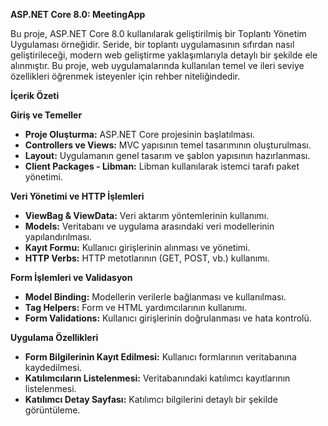 **ASP.NET Core 8.0: MeetingApp**

Bu proje, ASP.NET Core 8.0 kullanılarak geliştirilmiş bir Toplantı Yönetim Uygulaması örneğidir. 
Seride, bir toplantı uygulamasının sıfırdan nasıl geliştirileceği, modern web geliştirme 
yaklaşımlarıyla detaylı bir şekilde ele alınmıştır. Bu proje, web uygulamalarında kullanılan temel
ve ileri seviye özellikleri öğrenmek isteyenler için rehber niteliğindedir.

**İçerik Özeti**

**Giriş ve Temeller**
- **Proje Oluşturma:** ASP.NET Core projesinin başlatılması.
- **Controllers ve Views:** MVC yapısının temel tasarımının oluşturulması.
- **Layout:** Uygulamanın genel tasarım ve şablon yapısının hazırlanması.
- **Client Packages - Libman:** Libman kullanılarak istemci tarafı paket yönetimi.

**Veri Yönetimi ve HTTP İşlemleri**
- **ViewBag & ViewData:** Veri aktarım yöntemlerinin kullanımı.
- **Models:** Veritabanı ve uygulama arasındaki veri modellerinin yapılandırılması.
- **Kayıt Formu:** Kullanıcı girişlerinin alınması ve yönetimi.
- **HTTP Verbs:** HTTP metotlarının (GET, POST, vb.) kullanımı.

**Form İşlemleri ve Validasyon**
- **Model Binding:** Modellerin verilerle bağlanması ve kullanılması.
- **Tag Helpers:** Form ve HTML yardımcılarının kullanımı.
- **Form Validations:** Kullanıcı girişlerinin doğrulanması ve hata kontrolü.

**Uygulama Özellikleri**
- **Form Bilgilerinin Kayıt Edilmesi:** Kullanıcı formlarının veritabanına kaydedilmesi.
- **Katılımcıların Listelenmesi:** Veritabanındaki katılımcı kayıtlarının listelenmesi.
- **Katılımcı Detay Sayfası:** Katılımcı bilgilerini detaylı bir şekilde görüntüleme.
